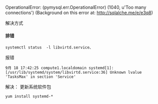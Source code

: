 OperationalError: (pymysql.err.OperationalError) (1040, u'Too many connections') (Background on this error at: http://sqlalche.me/e/e3q8)


解决方式



#### 排错
```
systemctl status  -l libvirtd.service、
```

报错

```
9月 18 17:42:25 compute1.localdomain systemd[1]: [/usr/lib/systemd/system/libvirtd.service:36] Unknown lvalue 'TasksMax' in section 'Service'
```

解决：
更新系统软件包
```
yum install systemd-*
```
